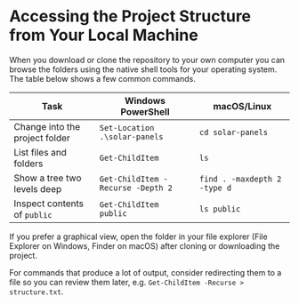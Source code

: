 # Accessing the Project Structure from Your Local Machine

When you download or clone the repository to your own computer you can browse the folders using the native shell tools for your operating system. The table below shows a few common commands.

| Task | Windows PowerShell | macOS/Linux |
| --- | --- | --- |
| Change into the project folder | `Set-Location .\solar-panels` | `cd solar-panels` |
| List files and folders | `Get-ChildItem` | `ls` |
| Show a tree two levels deep | `Get-ChildItem -Recurse -Depth 2` | `find . -maxdepth 2 -type d` |
| Inspect contents of `public` | `Get-ChildItem public` | `ls public` |

If you prefer a graphical view, open the folder in your file explorer (File Explorer on Windows, Finder on macOS) after cloning or downloading the project.

For commands that produce a lot of output, consider redirecting them to a file so you can review them later, e.g. `Get-ChildItem -Recurse > structure.txt`.
